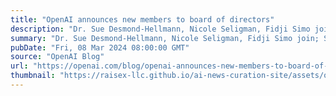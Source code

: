 ```yaml
---
title: "OpenAI announces new members to board of directors"
description: "Dr. Sue Desmond-Hellmann, Nicole Seligman, Fidji Simo join; Sam Altman rejoins board"
summary: "Dr. Sue Desmond-Hellmann, Nicole Seligman, Fidji Simo join; Sam Altman rejoins board"
pubDate: "Fri, 08 Mar 2024 08:00:00 GMT"
source: "OpenAI Blog"
url: "https://openai.com/blog/openai-announces-new-members-to-board-of-directors"
thumbnail: "https://raisex-llc.github.io/ai-news-curation-site/assets/openai_logo.png"
---
```


